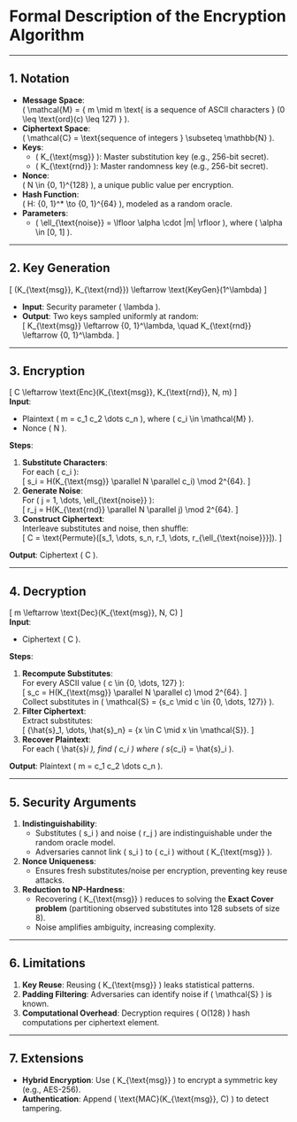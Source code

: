 # Formal Description of the Encryption Algorithm

---

## **1. Notation**
- **Message Space**:  
  \( \mathcal{M} = \{ m \mid m \text{ is a sequence of ASCII characters } (0 \leq \text{ord}(c) \leq 127) \} \).
- **Ciphertext Space**:  
  \( \mathcal{C} = \text{sequence of integers } \subseteq \mathbb{N} \).
- **Keys**:  
  - \( K_{\text{msg}} \): Master substitution key (e.g., 256-bit secret).  
  - \( K_{\text{rnd}} \): Master randomness key (e.g., 256-bit secret).  
- **Nonce**:  
  \( N \in \{0, 1\}^{128} \), a unique public value per encryption.  
- **Hash Function**:  
  \( H: \{0, 1\}^* \to \{0, 1\}^{64} \), modeled as a random oracle.  
- **Parameters**:  
  - \( \ell_{\text{noise}} = \lfloor \alpha \cdot |m| \rfloor \), where \( \alpha \in [0, 1] \).  

---

## **2. Key Generation**  
\[ (K_{\text{msg}}, K_{\text{rnd}}) \leftarrow \text{KeyGen}(1^\lambda) \]  
- **Input**: Security parameter \( \lambda \).  
- **Output**: Two keys sampled uniformly at random:  
  \[ K_{\text{msg}} \leftarrow \{0, 1\}^\lambda, \quad K_{\text{rnd}} \leftarrow \{0, 1\}^\lambda. \]

---

## **3. Encryption**  
\[ C \leftarrow \text{Enc}(K_{\text{msg}}, K_{\text{rnd}}, N, m) \]  
**Input**:  
- Plaintext \( m = c_1 c_2 \dots c_n \), where \( c_i \in \mathcal{M} \).  
- Nonce \( N \).  

**Steps**:  
1. **Substitute Characters**:  
   For each \( c_i \):  
   \[ s_i = H(K_{\text{msg}} \parallel N \parallel c_i) \mod 2^{64}. \]  
2. **Generate Noise**:  
   For \( j = 1, \dots, \ell_{\text{noise}} \):  
   \[ r_j = H(K_{\text{rnd}} \parallel N \parallel j) \mod 2^{64}. \]  
3. **Construct Ciphertext**:  
   Interleave substitutes and noise, then shuffle:  
   \[ C = \text{Permute}([s_1, \dots, s_n, r_1, \dots, r_{\ell_{\text{noise}}}]). \]  

**Output**: Ciphertext \( C \).  

---

## **4. Decryption**  
\[ m \leftarrow \text{Dec}(K_{\text{msg}}, N, C) \]  
**Input**:  
- Ciphertext \( C \).  

**Steps**:  
1. **Recompute Substitutes**:  
   For every ASCII value \( c \in \{0, \dots, 127\} \):  
   \[ s_c = H(K_{\text{msg}} \parallel N \parallel c) \mod 2^{64}. \]  
   Collect substitutes in \( \mathcal{S} = \{s_c \mid c \in \{0, \dots, 127\}\} \).  
2. **Filter Ciphertext**:  
   Extract substitutes:  
   \[ \{\hat{s}_1, \dots, \hat{s}_n\} = \{x \in C \mid x \in \mathcal{S}\}. \]  
3. **Recover Plaintext**:  
   For each \( \hat{s}_i \), find \( c_i \) where \( s_{c_i} = \hat{s}_i \).  

**Output**: Plaintext \( m = c_1 c_2 \dots c_n \).  

---

## **5. Security Arguments**  
1. **Indistinguishability**:  
   - Substitutes \( s_i \) and noise \( r_j \) are indistinguishable under the random oracle model.  
   - Adversaries cannot link \( s_i \) to \( c_i \) without \( K_{\text{msg}} \).  
2. **Nonce Uniqueness**:  
   - Ensures fresh substitutes/noise per encryption, preventing key reuse attacks.  
3. **Reduction to NP-Hardness**:  
   - Recovering \( K_{\text{msg}} \) reduces to solving the **Exact Cover problem** (partitioning observed substitutes into 128 subsets of size 8).  
   - Noise amplifies ambiguity, increasing complexity.  

---

## **6. Limitations**  
1. **Key Reuse**: Reusing \( K_{\text{msg}} \) leaks statistical patterns.  
2. **Padding Filtering**: Adversaries can identify noise if \( \mathcal{S} \) is known.  
3. **Computational Overhead**: Decryption requires \( O(128) \) hash computations per ciphertext element.  

---

## **7. Extensions**  
- **Hybrid Encryption**: Use \( K_{\text{msg}} \) to encrypt a symmetric key (e.g., AES-256).  
- **Authentication**: Append \( \text{MAC}(K_{\text{msg}}, C) \) to detect tampering.  
